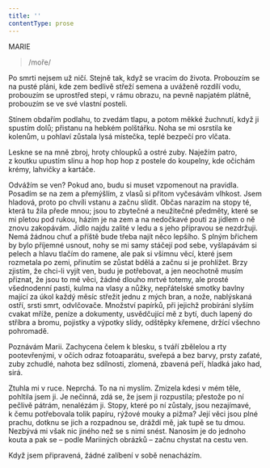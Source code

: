 ```yaml
---
title: ''
contentType: prose
---
```


MARIE

> /moře/

Po smrti nejsem už ničí. Stejně tak, když se vracím do života. Probouzím se na pusté pláni, kde zem bedlivě střeží semena a uváženě rozdílí vodu, probouzím se uprostřed stepi, v rámu obrazu, na pevně napjatém plátně, probouzím se ve své vlastní posteli.

Stínem obdařím podlahu, to zvedám tlapu, a potom měkké žuchnutí, když ji spustím dolů; přistanu na hebkém polštářku. Noha se mi osrstila ke kolenům, u pohlaví zůstala lysá místečka, teplé bezpečí pro vlčata.

Leskne se na mně zbroj, hroty chloupků a ostré zuby. Naježím patro, z koutku upustím slinu a hop hop hop z postele do koupelny, kde očichám krémy, lahvičky a kartáče.

Odvážím se ven? Pokud ano, budu si muset vzpomenout na pravidla. Posadím se na zem a přemýšlím, z vlasů si přitom vyčesávám vlhkost. Jsem hladová, proto po chvíli vstanu a začnu slídit. Občas narazím na stopy té, která tu žila přede mnou; jsou to zbytečné a neužitečné předměty, které se mi pletou pod rukou, házím je na zem a na nedočkavé pouti za jídlem o ně znovu zakopávám. Jídlo najdu zalité v ledu a s jeho přípravou se nezdržuji. Nemá žádnou chuť a příště bude třeba najít něco lepšího. S plným břichem by bylo příjemné usnout, nohy se mi samy stáčejí pod sebe, vyšlapávám si pelech a hlavu tlačím do ramene, ale pak si všimnu věcí, které jsem rozmetala po zemi, přinutím se zůstat bdělá a začnu si je prohlížet. Brzy zjistím, že chci-li vyjít ven, budu je potřebovat, a jen neochotně musím přiznat, že jsou to mé věci, žádné dlouho mrtvé totemy, ale prosté všednodenní pasti, kulma na vlasy a nůžky, nepřátelské smotky bavlny mající za úkol každý měsíc střežit jednu z mých bran, a nože, nablýskaná ostří, srsti smrt, odvlčovače. Množství papírků, při jejichž probírání slyším cvakat mříže, peníze a dokumenty, usvědčující mě z bytí, duch lapený do stříbra a bromu, pojistky a výpotky slídy, odštěpky křemene, držící všechno pohromadě.

Poznávám Marii. Zachycena čelem k blesku, s tváří zbělelou a rty pootevřenými, v očích odraz fotoaparátu, sveřepá a bez barvy, prsty zaťaté, zuby zchudlé, nahota bez sdílnosti, zlomená, zbavená peří, hladká jako had, sirá.

Ztuhla mi v ruce. Neprchá. To na ni myslím. Zmizela kdesi v mém těle, pohltila jsem ji. Je nečinná, zdá se, že jsem ji rozpustila; přestože po ní pečlivě pátrám, nenalézám ji. Stopy, které po ní zůstaly, jsou nezajímavé, k čemu potřebovala tolik papíru, rýžové mouky a pižma? Její věci jsou plné prachu, dotknu se jich a rozpadnou se, dráždí mě, jak tupě se tu dmou. Nezbývá mi však nic jiného než se s nimi snést. Nanosím je do jednoho kouta a pak se – podle Mariiných obrázků – začnu chystat na cestu ven.

Když jsem připravená, žádné zalíbení v sobě nenacházím.
